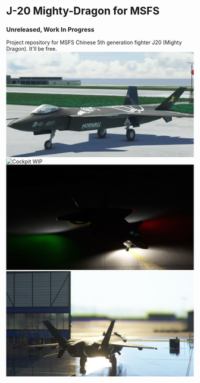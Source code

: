 # J-20 Mighty-Dragon for MSFS
### Unreleased, Work In Progress
Project repository for MSFS Chinese 5th generation fighter J20 (Mighty Dragon). It'll be free.
![J20 Mighty Dragon](https://github.com/h0rnb1ll/mighty-dragon/blob/main/images/screenshots/Microsoft%20Flight%20Simulator_2021.10.01-01.46_2.jpg?raw=true)
![Cockpit WIP](https://github.com/h0rnb1ll/mighty-dragon/blob/main/images/Microsoft%20Flight%20Simulator_2021.09.28-23.01.png)
![Lighting](https://github.com/h0rnb1ll/mighty-dragon/blob/main/images/screenshots/Microsoft%20Flight%20Simulator_2021.10.02-20.51.jpg)
![Rear](https://github.com/h0rnb1ll/mighty-dragon/blob/main/images/screenshots/Microsoft%20Flight%20Simulator_2021.10.02-20.57.jpg)
